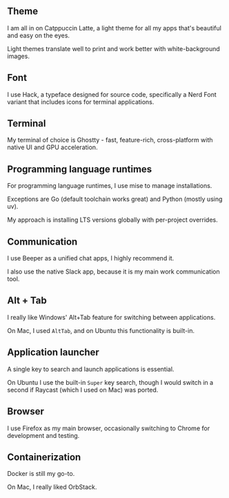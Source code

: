 ## Theme

I am all in on Catppuccin Latte, a light theme for all my apps that's beautiful and easy on the eyes.

Light themes translate well to print and work better with white-background images.

## Font

I use Hack, a typeface designed for source code, specifically a Nerd Font variant that includes icons for terminal applications.

## Terminal

My terminal of choice is Ghostty - fast, feature-rich, cross-platform with native UI and GPU acceleration.

## Programming language runtimes

For programming language runtimes, I use mise to manage installations.

Exceptions are Go (default toolchain works great) and Python (mostly using uv).

My approach is installing LTS versions globally with per-project overrides.

## Communication

I use Beeper as a unified chat apps, I highly recommend it.

I also use the native Slack app, because it is my main work communication tool.

## Alt + Tab

I really like Windows' Alt+Tab feature for switching between applications.

On Mac, I used `AltTab`, and on Ubuntu this functionality is built-in.

## Application launcher

A single key to search and launch applications is essential.

On Ubuntu I use the built-in
`Super` key search, though I would switch in a second if Raycast (which I used on Mac) was ported.

## Browser

I use Firefox as my main browser, occasionally switching to Chrome for development and testing.

## Containerization

Docker is still my go-to.

On Mac, I really liked OrbStack.
